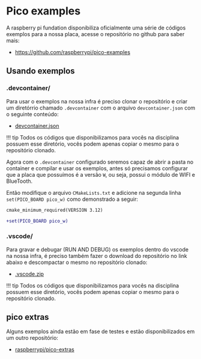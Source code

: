 # Pico examples

A raspberry pi fundation disponibiliza oficialmente uma série de códigos exemplos para a nossa placa, acesse o repositório no github para saber mais:

- https://github.com/raspberrypi/pico-examples







## Usando exemplos



### .devcontainer/

Para usar o exemplos na nossa infra é preciso clonar o repositório e criar um diretórrio chamado `.devcontainer` com o arquivo `devcontainer.json` com o  seguinte conteúdo:

- [devcontainer.json](
https://github.com/insper-embarcados/pico-base-project/blob/main/.devcontainer/devcontainer.json)

!!! tip
    Todos os códigos que disponibilizamos para vocês na disciplina possuem esse diretório, vocês podem apenas copiar o mesmo para o repositório clonado.

Agora com o `.devcontainer` configurado seremos capaz de abrir a pasta no container e compilar e usar os exemplos, antes só precisamos configurar que a placa que possuímos é a versão `W`, ou seja, possui o módulo de WIFI e BlueTooth.

Então modifique o arquivo `CMakeLists.txt` e adicione na segunda linha `set(PICO_BOARD pico_w)` como demonstrado a seguir:

```diff
cmake_minimum_required(VERSION 3.12)

+set(PICO_BOARD pico_w)
```



### .vscode/

Para gravar e debugar (RUN AND DEBUG) os exemplos dentro do vscode na nossa infra, é preciso também fazer o download do repositório no link abaixo e descompactar o mesmo no repositório clonado:

- [.vscode.zip](https://insper-my.sharepoint.com/:u:/g/personal/marcoasma_insper_edu_br/EY1GhgGok2lJgQcrGaubDMsBBjT1rsQQA2Yry2DCxlvrSQ?e=Im28Cq)

!!! tip
    Todos os códigos que disponibilizamos para vocês na disciplina possuem esse diretório, vocês podem apenas copiar o mesmo para o repositório clonado.







## pico extras

Alguns exemplos ainda estão em fase de testes e estão disponibilizados em um outro repositório:

- [raspberrypi/pico-extras](https://github.com/raspberrypi/pico-extras/tree/master)
